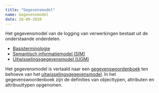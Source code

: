 ```yaml
---
title: "Gegevensmodel"
name: Gegevensmodel
date: 28-09-2020
---
```


Het gegevensmodel van de logging van verwerkingen bestaat uit de onderstaande onderdelen.

- [Basisterminologie](./basisterminologie/readme.md)
- [Semantisch informatiemodel (SIM)](./semantisch_informatiemodel/readme.md)
- [Uitwisselingsgegevensmodel (UGM)](./uitwisselingsgegevensmodel/readme.md)

Het gegevensmodel is vertaald naar een [gegevenswoordenboek](../gegevenswoordenboek/readme.md) ten behoeve van het [uitwisselingsgegevensmodel](./uitwisselingsgegevensmodel/readme.md). In het gegevenswoordenboek zijn de definities van objecttypen, attributen en attribuuttypen opgenomen.
